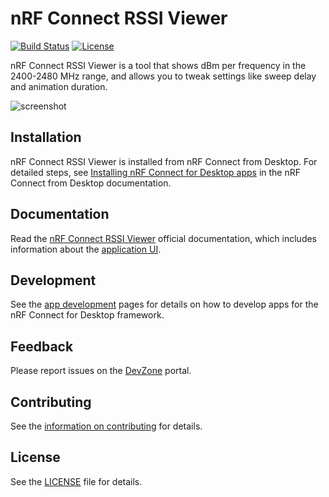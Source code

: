 # nRF Connect RSSI Viewer

[![Build Status](https://dev.azure.com/NordicSemiconductor/Wayland/_apis/build/status/NordicSemiconductor.pc-nrfconnect-rssi?branchName=main)](https://dev.azure.com/NordicSemiconductor/Wayland/_build/latest?definitionId=9&branchName=main)
[![License](https://img.shields.io/badge/license-Modified%20BSD%20License-blue.svg)](LICENSE)

nRF Connect RSSI Viewer is a tool that shows dBm per frequency in the 2400-2480
MHz range, and allows you to tweak settings like sweep delay and animation
duration.

![screenshot](./doc/docs/screenshots/rssi_viewer_showcase.gif)

## Installation

nRF Connect RSSI Viewer is installed from nRF Connect from Desktop. For detailed
steps, see
[Installing nRF Connect for Desktop apps](https://docs.nordicsemi.com/bundle/nrf-connect-desktop/page/installing_apps.html)
in the nRF Connect from Desktop documentation.

## Documentation

Read the
[nRF Connect RSSI Viewer](https://docs.nordicsemi.com/bundle/nrf-connect-rssi-viewer/page/index.html)
official documentation, which includes information about the
[application UI](https://docs.nordicsemi.com/bundle/nrf-connect-rssi-viewer/page/overview.html).

## Development

See the
[app development](https://nordicsemiconductor.github.io/pc-nrfconnect-docs/)
pages for details on how to develop apps for the nRF Connect for Desktop
framework.

## Feedback

Please report issues on the [DevZone](https://devzone.nordicsemi.com) portal.

## Contributing

See the
[information on contributing](https://nordicsemiconductor.github.io/pc-nrfconnect-docs/contributing)
for details.

## License

See the [LICENSE](LICENSE) file for details.
